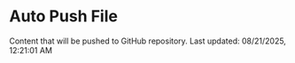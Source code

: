 # Auto Push File

Content that will be pushed to GitHub repository.
Last updated: 08/21/2025, 12:21:01 AM